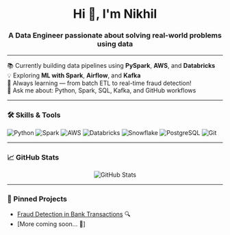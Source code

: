 <h1 align="center">Hi 👋, I'm Nikhil</h1>
<h3 align="center">A Data Engineer passionate about solving real-world problems using data</h3>

---

📚 Currently building data pipelines using **PySpark**, **AWS**, and **Databricks**  
💡 Exploring **ML with Spark**, **Airflow**, and **Kafka**  
🌱 Always learning — from batch ETL to real-time fraud detection!  
🧠 Ask me about: Python, Spark, SQL, Kafka, and GitHub workflows

---

### 🛠️ Skills & Tools
![Python](https://img.shields.io/badge/-Python-black?style=flat&logo=python)
![Spark](https://img.shields.io/badge/-Apache%20Spark-FDEE21?style=flat&logo=apachespark)
![AWS](https://img.shields.io/badge/-AWS-orange?style=flat&logo=amazonaws)
![Databricks](https://img.shields.io/badge/-Databricks-E60027?style=flat&logo=databricks)
![Snowflake](https://img.shields.io/badge/-Snowflake-blue?style=flat&logo=snowflake)
![PostgreSQL](https://img.shields.io/badge/-PostgreSQL-316192?style=flat&logo=postgresql)
![Git](https://img.shields.io/badge/-Git-black?style=flat&logo=git)

---

### 📈 GitHub Stats

<p align="center">
  <img src="https://github-readme-stats.vercel.app/api?username=nikhil-raavi&show_icons=true&theme=github_dark" alt="GitHub Stats" />
</p>

---

### 📌 Pinned Projects

- [Fraud Detection in Bank Transactions](https://github.com/nikhil-raavi/fraud-detection-bank-transactions) 🔍  
- [More coming soon... 🚀]


